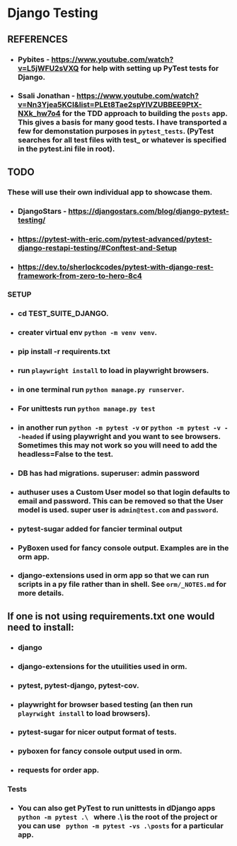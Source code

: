 # Django Testing

## REFERENCES

- ### Pybites - https://www.youtube.com/watch?v=L5jWFU2sVXQ for help with setting up PyTest tests for Django. 

- ### Ssali Jonathan - https://www.youtube.com/watch?v=Nn3Yjea5KCI&list=PLEt8Tae2spYlVZUBBEE9PtX-NXk_hw7o4 for the TDD approach to building the `posts` app. This gives a basis for many good tests. I have transported a few for demonstation purposes in `pytest_tests`. (PyTest searches for all test files with test_ or whatever is specified in the pytest.ini file in root).


## TODO

### These will use their own individual app to showcase them.

- ### DjangoStars - https://djangostars.com/blog/django-pytest-testing/

- ### https://pytest-with-eric.com/pytest-advanced/pytest-django-restapi-testing/#Conftest-and-Setup

- ### https://dev.to/sherlockcodes/pytest-with-django-rest-framework-from-zero-to-hero-8c4



### SETUP

- ### cd TEST_SUITE_DJANGO.
- ### creater virtual env `python -m venv venv`.
- ### pip install -r requirents.txt
- ### run `playwright install` to load in playwright browsers.
- ### in one terminal run `python manage.py runserver`.
- ### For unittests run `python manage.py test`
- ### in another run `python -m pytest -v` or `python -m pytest -v --headed` if using  playwright and you want to see browsers. Sometimes this may not work so you will need to add the headless=False to the test.
- ### DB has had migrations. superuser: admin password
- ### authuser uses a Custom User model so that login defaults to email and password. This can be removed so that the User model is used. super user is `admin@test.com` and `password`.
- ### pytest-sugar added for fancier terminal output
- ### PyBoxen used for fancy console output. Examples are in the orm app.
- ### django-extensions used in orm app so that we can run scripts in a py file rather than in shell. See `orm/_NOTES.md` for more details.

## If one is not using requirements.txt one would need to install:

- ### django
- ### django-extensions for the utuilities used in orm.
- ### pytest, pytest-django, pytest-cov.
- ### playwright for browser based testing (an then run `playrwight install` to load browsers).
- ### pytest-sugar for nicer output format of tests.
- ### pyboxen for fancy console output used in orm.
- ### requests for order app.



### Tests

- ### You can also get PyTest to run unittests in dDjango apps `python -m pytest .\ ` where .\ is the root of the project or you can use ` python -m pytest -vs .\posts` for a particular app. 


